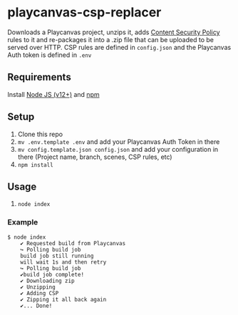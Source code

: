 # playcanvas-csp-replacer
Downloads a Playcanvas project, unzips it, adds [Content Security Policy](https://developer.mozilla.org/en-US/docs/Web/HTTP/Headers/Content-Security-Policy) rules to it and re-packages it into a .zip file that can be uploaded to be served over HTTP. 
CSP rules are defined in `config.json` and the Playcanvas Auth token is defined in `.env`

## Requirements
Install [Node JS (v12+)](https://nodejs.org/en/download/) and [npm](https://www.npmjs.com/get-npm)

## Setup
1. Clone this repo
2. `mv .env.template .env` and add your Playcanvas Auth Token in there
3. `mv config.template.json config.json` and add your configuration in there (Project name, branch, scenes, CSP rules, etc)
4. `npm install`

## Usage
1. `node index`

### Example
```
$ node index
    ✔️ Requested build from Playcanvas
    ↪️ Polling build job 
    build job still running
    will wait 1s and then retry
    ↪️ Polling build job 
    ✔️build job complete!
    ✔ Downloading zip
    ✔️ Unzipping 
    ✔️ Adding CSP
    ✔️ Zipping it all back again
    ✔️... Done! 
```